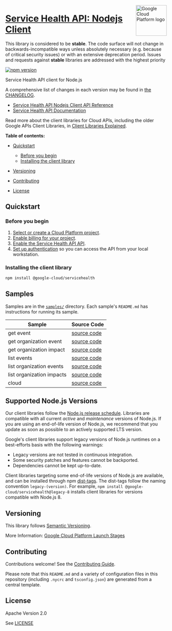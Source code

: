 [//]: # "This README.md file is auto-generated, all changes to this file will be lost."
[//]: # "The comments you see below are used to generate those parts of the template in later states."
<img src="https://avatars2.githubusercontent.com/u/2810941?v=3&s=96" alt="Google Cloud Platform logo" title="Google Cloud Platform" align="right" height="96" width="96"/>

# [Service Health API: Nodejs Client][homepage]

This library is considered to be **stable**. The code surface will not change in backwards-incompatible ways
unless absolutely necessary (e.g. because of critical security issues) or with
an extensive deprecation period. Issues and requests against **stable** libraries
are addressed with the highest priority

[![npm version](https://img.shields.io/npm/v/@google-cloud/servicehealth.svg)](https://www.npmjs.org/package/@google-cloud/servicehealth)

Service Health API client for Node.js

[//]: # "partials.introduction"

A comprehensive list of changes in each version may be found in
[the CHANGELOG][homepage_changelog].

* [Service Health API Nodejs Client API Reference](https://cloud.google.com/nodejs/docs/reference/servicehealth/latest)
* [Service Health API Documentation](https://cloud.google.com/service-health/docs/overview)

Read more about the client libraries for Cloud APIs, including the older
Google APIs Client Libraries, in [Client Libraries Explained][explained].

[explained]: https://cloud.google.com/apis/docs/client-libraries-explained

**Table of contents:**

* [Quickstart](#quickstart)
  * [Before you begin](#before-you-begin)
  * [Installing the client library](#installing-the-client-library)

* [Versioning](#versioning)
* [Contributing](#contributing)
* [License](#license)

## Quickstart
### Before you begin

1.  [Select or create a Cloud Platform project][projects].
1.  [Enable billing for your project][billing].
1.  [Enable the Service Health API API][enable_api].
1.  [Set up authentication][auth] so you can access the
    API from your local workstation.
### Installing the client library

```bash
npm install @google-cloud/servicehealth
```

[//]: # "partials.body"

## Samples

Samples are in the [`samples/`][homepage_samples] directory. Each sample's `README.md` has instructions for running its sample.

| Sample                      | Source Code                       |
| --------------------------- | --------------------------------- |
| get event | [source code](https://github.com/googleapis/google-cloud-node/blob/main/packages/google-cloud-servicehealth/samples/generated/v1/service_health.get_event.js) |
| get organization event | [source code](https://github.com/googleapis/google-cloud-node/blob/main/packages/google-cloud-servicehealth/samples/generated/v1/service_health.get_organization_event.js) |
| get organization impact | [source code](https://github.com/googleapis/google-cloud-node/blob/main/packages/google-cloud-servicehealth/samples/generated/v1/service_health.get_organization_impact.js) |
| list events | [source code](https://github.com/googleapis/google-cloud-node/blob/main/packages/google-cloud-servicehealth/samples/generated/v1/service_health.list_events.js) |
| list organization events | [source code](https://github.com/googleapis/google-cloud-node/blob/main/packages/google-cloud-servicehealth/samples/generated/v1/service_health.list_organization_events.js) |
| list organization impacts | [source code](https://github.com/googleapis/google-cloud-node/blob/main/packages/google-cloud-servicehealth/samples/generated/v1/service_health.list_organization_impacts.js) |
| cloud | [source code](https://github.com/googleapis/google-cloud-node/blob/main/packages/google-cloud-servicehealth/samples/generated/v1/snippet_metadata_google.cloud.servicehealth.v1.json) |


## Supported Node.js Versions

Our client libraries follow the [Node.js release schedule](https://github.com/nodejs/release#release-schedule).
Libraries are compatible with all current _active_ and _maintenance_ versions of
Node.js.
If you are using an end-of-life version of Node.js, we recommend that you update
as soon as possible to an actively supported LTS version.

Google's client libraries support legacy versions of Node.js runtimes on a
best-efforts basis with the following warnings:

* Legacy versions are not tested in continuous integration.
* Some security patches and features cannot be backported.
* Dependencies cannot be kept up-to-date.

Client libraries targeting some end-of-life versions of Node.js are available, and
can be installed through npm [dist-tags](https://docs.npmjs.com/cli/dist-tag).
The dist-tags follow the naming convention `legacy-(version)`.
For example, `npm install @google-cloud/servicehealth@legacy-8` installs client libraries
for versions compatible with Node.js 8.

## Versioning

This library follows [Semantic Versioning](http://semver.org/).

More Information: [Google Cloud Platform Launch Stages][launch_stages]

[launch_stages]: https://cloud.google.com/terms/launch-stages

## Contributing

Contributions welcome! See the [Contributing Guide](https://github.com/googleapis/google-cloud-node/blob/main/packages/google-cloud-servicehealth/CONTRIBUTING.md).

Please note that this `README.md`
and a variety of configuration files in this repository (including `.nycrc` and `tsconfig.json`)
are generated from a central template.

## License

Apache Version 2.0

See [LICENSE](https://github.com/googleapis/google-cloud-node/blob/main/packages/google-cloud-servicehealth/LICENSE)

[shell_img]: https://gstatic.com/cloudssh/images/open-btn.png
[projects]: https://console.cloud.google.com/project
[billing]: https://support.google.com/cloud/answer/6293499#enable-billing
[enable_api]: https://console.cloud.google.com/flows/enableapi?apiid=servicehealth.googleapis.com
[auth]: https://cloud.google.com/docs/authentication/external/set-up-adc-local
[homepage_samples]: https://github.com/googleapis/google-cloud-node/blob/main/packages/google-cloud-servicehealth/samples
[homepage_changelog]: https://github.com/googleapis/google-cloud-node/blob/main/packages/google-cloud-servicehealth/CHANGELOG.md
[homepage]: https://github.com/googleapis/google-cloud-node/blob/main/packages/google-cloud-servicehealth

